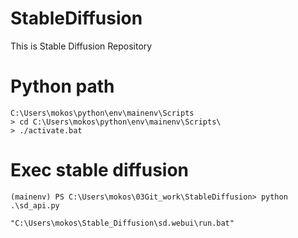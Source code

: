 # StableDiffusion
This is Stable Diffusion Repository

# Python path
```
C:\Users\mokos\python\env\mainenv\Scripts
> cd C:\Users\mokos\python\env\mainenv\Scripts\
> ./activate.bat
```

# Exec stable diffusion
```
(mainenv) PS C:\Users\mokos\03Git_work\StableDiffusion> python .\sd_api.py
```
```
"C:\Users\mokos\Stable_Diffusion\sd.webui\run.bat"
```
